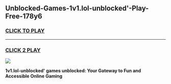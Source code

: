 
## Unblocked-Games-1v1.lol-unblocked'-Play-Free-178y6
<h3>
<a href="https://premium76.site?title=1v1.lol-unblocked'&ref=21A">CLICK TO PLAY</a></h3>
<hr>

<h3>
<a href="https://premium76.site?title=1v1.lol-unblocked'&ref=21A">CLICK 2 PLAY</a>
  
</h3>

<a href="https://premium76.site?title=1v1.lol-unblocked'&ref=21A"><img src="https://clearcache.store/games.png"></a>


**1v1.lol-unblocked' games unblocked: Your Gateway to Fun and Accessible Online Gaming**
